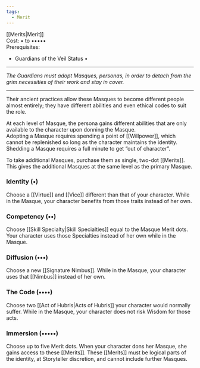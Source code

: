 ```yaml
---
tags:
  - Merit
---
```


[[Merits|Merit]]\
Cost: • to •••••\
Prerequisites:
- Guardians of the Veil Status •

---

_The Guardians must adopt Masques, personas, in order to detach from the grim necessities of their work and stay in cover._

---

Their ancient practices allow these Masques to become different people almost entirely; they have different abilities and even ethical codes to suit the role.

At each level of Masque, the persona gains different abilities that are only available to the character upon donning the Masque.\
Adopting a Masque requires spending a point of [[Willpower]], which cannot be replenished so long as the character maintains the identity.\
Shedding a Masque requires a full minute to get “out of character”.

To take additional Masques, purchase them as single, two-dot [[Merits]]. This gives the additional Masques at the same level as the primary Masque.

### Identity (•)

Choose a [[Virtue]] and [[Vice]] different than that of your character. While in the Masque, your character benefits from those traits instead of her own.

### Competency (••)

Choose [[Skill Specialty|Skill Specialties]] equal to the Masque Merit dots. Your character uses those Specialties instead of her own while in the Masque.

### Diffusion (•••)

Choose a new [[Signature Nimbus]]. While in the Masque, your character uses that [[Nimbus]] instead of her own.

### The Code (••••)

Choose two [[Act of Hubris|Acts of Hubris]] your character would normally suffer. While in the Masque, your character does not risk Wisdom for those acts.

### Immersion (•••••)

Choose up to five Merit dots. When your character dons her Masque, she gains access to these [[Merits]]. These [[Merits]] must be logical parts of the identity, at Storyteller discretion, and cannot include further Masques.